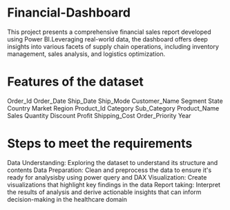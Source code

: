 # Financial-Dashboard

This project presents a comprehensive financial sales report developed using Power BI.Leveraging real-world data, the dashboard offers deep insights into various facets of supply chain operations, including inventory management, sales analysis, and logistics optimization.

# Features of the dataset

Order_Id 
Order_Date Ship_Date
Ship_Mode 
Customer_Name
Segment 
State
Country
Market
Region
Product_Id 
Category
Sub_Category
Product_Name 
Sales 
Quantity
Discount
Profit
Shipping_Cost 
Order_Priority 
Year

# Steps to meet the requirements

Data Understanding: Exploring the dataset to understand its structure and contents
Data Preparation: Clean and preprocess the data to ensure it's ready for analysisby using power query and DAX
Visualization: Create visualizations that highlight key findings in the data
Report taking: Interpret the results of analysis and derive actionable insights that can inform decision-making in the healthcare domain
